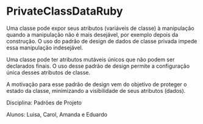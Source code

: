 # PrivateClassDataRuby

Uma classe pode expor seus atributos (variáveis de classe) à manipulação quando a manipulação não é mais desejável, por exemplo depois da construção. O uso do padrão de design de dados de classe privada impede essa manipulação indesejável.

Uma classe pode ter atributos mutáveis únicos que não podem ser declarados finais. O uso desse padrão de design permite a configuração única desses atributos de classe.

A motivação para esse padrão de design vem do objetivo de proteger o estado da classe, minimizando a visibilidade de seus atributos (dados).

Disciplina: Padrões de Projeto

Alunos: Luisa, Carol, Amanda e Eduardo
